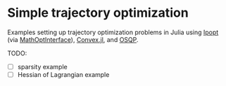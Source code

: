 # Simple trajectory optimization

Examples setting up trajectory optimization problems in Julia using [Ipopt](https://github.com/coin-or/Ipopt) (via [MathOptInterface](https://jump.dev/MathOptInterface.jl/v0.9.1/)), [Convex.jl](https://github.com/jump-dev/Convex.jl), and [OSQP](https://osqp.org/).

TODO:
- [ ] sparsity example
- [ ] Hessian of Lagrangian example
